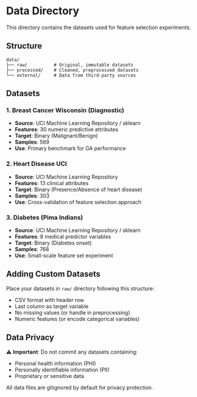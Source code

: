 # Data Directory

This directory contains the datasets used for feature selection experiments.

## Structure

```
data/
├── raw/          # Original, immutable datasets
├── processed/    # Cleaned, preprocessed datasets
└── external/     # Data from third-party sources
```

## Datasets

### 1. Breast Cancer Wisconsin (Diagnostic)
- **Source**: UCI Machine Learning Repository / sklearn
- **Features**: 30 numeric predictive attributes
- **Target**: Binary (Malignant/Benign)
- **Samples**: 569
- **Use**: Primary benchmark for GA performance

### 2. Heart Disease UCI
- **Source**: UCI Machine Learning Repository
- **Features**: 13 clinical attributes
- **Target**: Binary (Presence/Absence of heart disease)
- **Samples**: 303
- **Use**: Cross-validation of feature selection approach

### 3. Diabetes (Pima Indians)
- **Source**: UCI Machine Learning Repository / sklearn
- **Features**: 8 medical predictor variables
- **Target**: Binary (Diabetes onset)
- **Samples**: 768
- **Use**: Small-scale feature set experiment

## Adding Custom Datasets

Place your datasets in `raw/` directory following this structure:
- CSV format with header row
- Last column as target variable
- No missing values (or handle in preprocessing)
- Numeric features (or encode categorical variables)

## Data Privacy

⚠️ **Important**: Do not commit any datasets containing:
- Personal health information (PHI)
- Personally identifiable information (PII)
- Proprietary or sensitive data

All data files are gitignored by default for privacy protection.